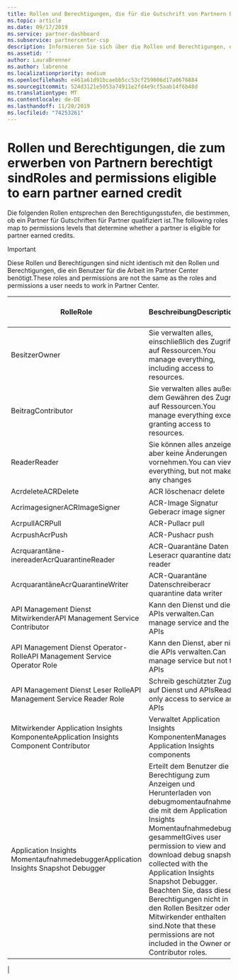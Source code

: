 ```yaml
---
title: Rollen und Berechtigungen, die für die Gutschrift von Partnern berechtigt sind | Partner Center
ms.topic: article
ms.date: 09/17/2019
ms.service: partner-dashboard
ms.subservice: partnercenter-csp
description: Informieren Sie sich über die Rollen und Berechtigungen, die für einen Partner erforderlich sind, um Gutschriften für Partner zu erhalten.
ms.assetid: ''
author: LauraBrenner
ms.author: labrenne
ms.localizationpriority: medium
ms.openlocfilehash: e461a61d91bcaebb5cc53cf259006d17a0676884
ms.sourcegitcommit: 524d3121e5053a74911e2fd4e9cf5aab14f6b48d
ms.translationtype: MT
ms.contentlocale: de-DE
ms.lasthandoff: 11/20/2019
ms.locfileid: "74253261"
---
```

# <a name="roles-and-permissions-eligible-to-earn-partner-earned-credit"></a><span data-ttu-id="c365f-103">Rollen und Berechtigungen, die zum erwerben von Partnern berechtigt sind</span><span class="sxs-lookup"><span data-stu-id="c365f-103">Roles and permissions eligible to earn partner earned credit</span></span>

<span data-ttu-id="c365f-104">Die folgenden Rollen entsprechen den Berechtigungsstufen, die bestimmen, ob ein Partner für Gutschriften für Partner qualifiziert ist.</span><span class="sxs-lookup"><span data-stu-id="c365f-104">The following roles map to permissions levels that determine whether a partner is eligible for partner earned credits.</span></span>

>[!Important]
><span data-ttu-id="c365f-105">Diese Rollen und Berechtigungen sind nicht identisch mit den Rollen und Berechtigungen, die ein Benutzer für die Arbeit im Partner Center benötigt.</span><span class="sxs-lookup"><span data-stu-id="c365f-105">These roles and permissions are not the same as the roles and permissions a user needs to work in Partner Center.</span></span>

|<span data-ttu-id="c365f-106">**Rolle**</span><span class="sxs-lookup"><span data-stu-id="c365f-106">**Role**</span></span>   |<span data-ttu-id="c365f-107">**Beschreibung**</span><span class="sxs-lookup"><span data-stu-id="c365f-107">**Description**</span></span>   |<span data-ttu-id="c365f-108">**PEC berechtigt**</span><span class="sxs-lookup"><span data-stu-id="c365f-108">**PEC eligible**</span></span>   |
|-----------------|:------------------|:--------------|
|<span data-ttu-id="c365f-109">Besitzer</span><span class="sxs-lookup"><span data-stu-id="c365f-109">Owner</span></span>  |<span data-ttu-id="c365f-110">Sie verwalten alles, einschließlich des Zugriffs auf Ressourcen.</span><span class="sxs-lookup"><span data-stu-id="c365f-110">You manage everything, including access to resources.</span></span>|<span data-ttu-id="c365f-111">Ja</span><span class="sxs-lookup"><span data-stu-id="c365f-111">Yes</span></span>|
|<span data-ttu-id="c365f-112">Beitrag</span><span class="sxs-lookup"><span data-stu-id="c365f-112">Contributor</span></span> |<span data-ttu-id="c365f-113">Sie verwalten alles außer dem Gewähren des Zugriffs auf Ressourcen.</span><span class="sxs-lookup"><span data-stu-id="c365f-113">You manage everything except granting access to resources.</span></span>|<span data-ttu-id="c365f-114">Ja</span><span class="sxs-lookup"><span data-stu-id="c365f-114">Yes</span></span>|
|<span data-ttu-id="c365f-115">Reader</span><span class="sxs-lookup"><span data-stu-id="c365f-115">Reader</span></span>|<span data-ttu-id="c365f-116">Sie können alles anzeigen, aber keine Änderungen vornehmen.</span><span class="sxs-lookup"><span data-stu-id="c365f-116">You can view everything, but not make any changes</span></span>|<span data-ttu-id="c365f-117">nein</span><span class="sxs-lookup"><span data-stu-id="c365f-117">No</span></span>|
|<span data-ttu-id="c365f-118">Acrdelete</span><span class="sxs-lookup"><span data-stu-id="c365f-118">ACRDelete</span></span>|<span data-ttu-id="c365f-119">ACR löschen</span><span class="sxs-lookup"><span data-stu-id="c365f-119">acr delete</span></span>|<span data-ttu-id="c365f-120">Ja</span><span class="sxs-lookup"><span data-stu-id="c365f-120">Yes</span></span>|
|<span data-ttu-id="c365f-121">Acrimagesigner</span><span class="sxs-lookup"><span data-stu-id="c365f-121">ACRImageSigner</span></span>|<span data-ttu-id="c365f-122">ACR-Image Signatur Geber</span><span class="sxs-lookup"><span data-stu-id="c365f-122">acr image signer</span></span>|<span data-ttu-id="c365f-123">Ja</span><span class="sxs-lookup"><span data-stu-id="c365f-123">Yes</span></span>|
|<span data-ttu-id="c365f-124">Acrpull</span><span class="sxs-lookup"><span data-stu-id="c365f-124">ACRPull</span></span>|<span data-ttu-id="c365f-125">ACR-Pull</span><span class="sxs-lookup"><span data-stu-id="c365f-125">acr pull</span></span>|<span data-ttu-id="c365f-126">Ja</span><span class="sxs-lookup"><span data-stu-id="c365f-126">Yes</span></span>|
|<span data-ttu-id="c365f-127">Acrpush</span><span class="sxs-lookup"><span data-stu-id="c365f-127">AcrPush</span></span>|<span data-ttu-id="c365f-128">ACR-Push</span><span class="sxs-lookup"><span data-stu-id="c365f-128">acr push</span></span>|<span data-ttu-id="c365f-129">Ja</span><span class="sxs-lookup"><span data-stu-id="c365f-129">Yes</span></span>|
|<span data-ttu-id="c365f-130">Acrquarantäne-inereader</span><span class="sxs-lookup"><span data-stu-id="c365f-130">AcrQuarantineReader</span></span>|<span data-ttu-id="c365f-131">ACR-Quarantäne Daten Leser</span><span class="sxs-lookup"><span data-stu-id="c365f-131">acr quarantine data reader</span></span>|<span data-ttu-id="c365f-132">nein</span><span class="sxs-lookup"><span data-stu-id="c365f-132">No</span></span>|
|<span data-ttu-id="c365f-133">Acrquarantäne</span><span class="sxs-lookup"><span data-stu-id="c365f-133">AcrQuarantineWriter</span></span>| <span data-ttu-id="c365f-134">ACR-Quarantäne Datenschreiber</span><span class="sxs-lookup"><span data-stu-id="c365f-134">acr quarantine data writer</span></span>|<span data-ttu-id="c365f-135">Ja</span><span class="sxs-lookup"><span data-stu-id="c365f-135">Yes</span></span>|
|<span data-ttu-id="c365f-136">API Management Dienst Mitwirkender</span><span class="sxs-lookup"><span data-stu-id="c365f-136">API Management Service Contributor</span></span>|<span data-ttu-id="c365f-137">Kann den Dienst und die APIs verwalten.</span><span class="sxs-lookup"><span data-stu-id="c365f-137">Can manage service and the APIs</span></span>|<span data-ttu-id="c365f-138">Ja</span><span class="sxs-lookup"><span data-stu-id="c365f-138">Yes</span></span>|
|<span data-ttu-id="c365f-139">API Management Dienst Operator-Rolle</span><span class="sxs-lookup"><span data-stu-id="c365f-139">API Management Service Operator Role</span></span>|<span data-ttu-id="c365f-140">Kann den Dienst, aber nicht die APIs verwalten.</span><span class="sxs-lookup"><span data-stu-id="c365f-140">Can manage service but not the APIs</span></span>|<span data-ttu-id="c365f-141">Ja</span><span class="sxs-lookup"><span data-stu-id="c365f-141">Yes</span></span>|
|<span data-ttu-id="c365f-142">API Management Dienst Leser Rolle</span><span class="sxs-lookup"><span data-stu-id="c365f-142">API Management Service Reader Role</span></span>|<span data-ttu-id="c365f-143">Schreib geschützter Zugriff auf Dienst und APIs</span><span class="sxs-lookup"><span data-stu-id="c365f-143">Read-only access to service and APIs</span></span>|<span data-ttu-id="c365f-144">nein</span><span class="sxs-lookup"><span data-stu-id="c365f-144">No</span></span>|
|<span data-ttu-id="c365f-145">Mitwirkender Application Insights Komponente</span><span class="sxs-lookup"><span data-stu-id="c365f-145">Application Insights Component Contributor</span></span>|<span data-ttu-id="c365f-146">Verwaltet Application Insights Komponenten</span><span class="sxs-lookup"><span data-stu-id="c365f-146">Manages Application Insights components</span></span>|<span data-ttu-id="c365f-147">Ja</span><span class="sxs-lookup"><span data-stu-id="c365f-147">Yes</span></span>|
|<span data-ttu-id="c365f-148">Application Insights Momentaufnahmedebugger</span><span class="sxs-lookup"><span data-stu-id="c365f-148">Application Insights Snapshot Debugger</span></span>|<span data-ttu-id="c365f-149">Erteilt dem Benutzer die Berechtigung zum Anzeigen und Herunterladen von debugmomentaufnahmen, die mit dem Application Insights Momentaufnahmedebugger gesammelt</span><span class="sxs-lookup"><span data-stu-id="c365f-149">Gives user permission to view and download debug snapshots collected with the Application Insights Snapshot Debugger.</span></span> <span data-ttu-id="c365f-150">Beachten Sie, dass diese Berechtigungen nicht in den Rollen Besitzer oder Mitwirkender enthalten sind.</span><span class="sxs-lookup"><span data-stu-id="c365f-150">Note that these permissions are not included in the Owner or Contributor roles.</span></span>|<span data-ttu-id="c365f-151">Ja</span><span class="sxs-lookup"><span data-stu-id="c365f-151">Yes</span></span>|
|